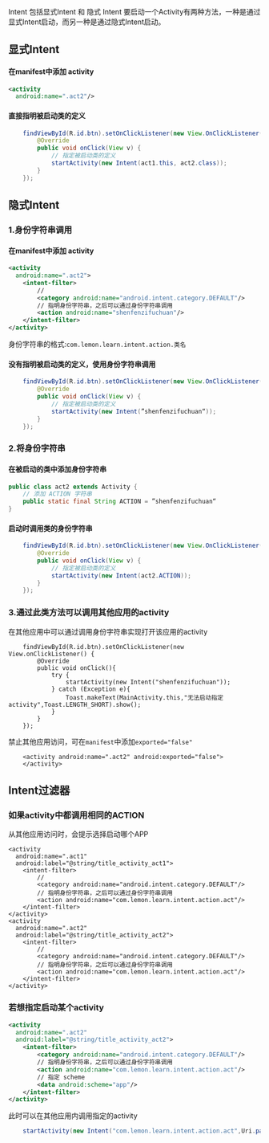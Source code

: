 Intent 包括显式Intent 和 隐式 Intent
要启动一个Activity有两种方法，一种是通过显式Intent启动，而另一种是通过隐式Intent启动。
## 显式Intent
#### 在manifest中添加 activity
```xml
<activity 
  android:name=".act2"/>
```
#### 直接指明被启动类的定义
```java
    findViewById(R.id.btn).setOnClickListener(new View.OnClickListener() {
        @Override
        public void onClick(View v) {
            // 指定被启动类的定义
            startActivity(new Intent(act1.this, act2.class));
        }
    });
```

## 隐式Intent
### 1.身份字符串调用
#### 在manifest中添加 activity
```xml
<activity 
  android:name=".act2">
    <intent-filter>
        //
        <category android:name="android.intent.category.DEFAULT"/>
        // 指明身份字符串，之后可以通过身份字符串调用
        <action android:name="shenfenzifuchuan"/>
    </intent-filter>
</activity>
```
身份字符串的格式:`com.lemon.learn.intent.action.类名`
#### 没有指明被启动类的定义，使用身份字符串调用
```java
    findViewById(R.id.btn).setOnClickListener(new View.OnClickListener() {
        @Override
        public void onClick(View v) {
            // 指定被启动类的定义
            startActivity(new Intent(”shenfenzifuchuan“));
        }
    });
```
### 2.将身份字符串
#### 在被启动的类中添加身份字符串
```java
public class act2 extends Activity {
    // 添加 ACTION 字符串
    public static final String ACTION = ”shenfenzifuchuan“
}
```
#### 启动时调用类的身份字符串
```java
    findViewById(R.id.btn).setOnClickListener(new View.OnClickListener() {
        @Override
        public void onClick(View v) {
            // 指定被启动类的定义
            startActivity(new Intent(act2.ACTION));
        }
    });
```
### 3.通过此类方法可以调用其他应用的activity
在其他应用中可以通过调用身份字符串实现打开该应用的activity
```
    findViewById(R.id.btn).setOnClickListener(new View.onClickListener() {
        @Override
        public void onClick(){
            try {
                startActivity(new Intent("shenfenzifuchuan"));
            } catch (Exception e){
                Toast.makeText(MainActivity.this,"无法启动指定activity",Toast.LENGTH_SHORT).show();
            }
        }
    });
```
禁止其他应用访问，可在`manifest`中添加`exported="false"`
```
    <activity android:name=".act2" android:exported="false">
    </activity>
```
## Intent过滤器
### 如果activity中都调用相同的ACTION
从其他应用访问时，会提示选择启动哪个APP
```
<activity 
  android:name=".act1"
  android:label="@string/title_activity_act1">
    <intent-filter>
        //
        <category android:name="android.intent.category.DEFAULT"/>
        // 指明身份字符串，之后可以通过身份字符串调用
        <action android:name="com.lemon.learn.intent.action.act"/>
    </intent-filter>
</activity>
<activity 
  android:name=".act2"
  android:label="@string/title_activity_act2">
    <intent-filter>
        //
        <category android:name="android.intent.category.DEFAULT"/>
        // 指明身份字符串，之后可以通过身份字符串调用
        <action android:name="com.lemon.learn.intent.action.act"/>
    </intent-filter>
</activity>
```
### 若想指定启动某个activity
```xml
<activity 
  android:name=".act2"
  android:label="@string/title_activity_act2">
    <intent-filter>
        <category android:name="android.intent.category.DEFAULT"/>
        // 指明身份字符串，之后可以通过身份字符串调用
        <action android:name="com.lemon.learn.intent.action.act"/>
        // 指定 scheme
        <data android:scheme="app"/>
    </intent-filter>
</activity>
```
此时可以在其他应用内调用指定的activity
```java
    startActivity(new Intent("com.lemon.learn.intent.action.act",Uri.parse("app://canshu")));
```
